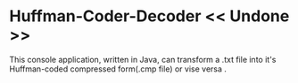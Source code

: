 # Huffman-Coder-Decoder << Undone >>
This console application, written in Java, can transform a .txt file into it's Huffman-coded compressed form(.cmp file) or vise versa . 
